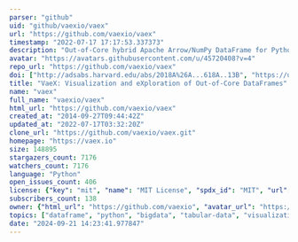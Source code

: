 ```yaml
---
parser: "github"
uid: "github/vaexio/vaex"
url: "https://github.com/vaexio/vaex"
timestamp: "2022-07-17 17:17:53.337373"
description: "Out-of-Core hybrid Apache Arrow/NumPy DataFrame for Python, ML, visualization and exploration of big tabular data at a billion rows per second 🚀"
avatar: "https://avatars.githubusercontent.com/u/45720408?v=4"
repo_url: "https://github.com/vaexio/vaex"
doi: ["http://adsabs.harvard.edu/abs/2018A%26A...618A..13B", "https://ui.adsabs.harvard.edu/abs/2018ascl.soft10004B/abstract"]
title: "VaeX: Visualization and eXploration of Out-of-Core DataFrames"
name: "vaex"
full_name: "vaexio/vaex"
html_url: "https://github.com/vaexio/vaex"
created_at: "2014-09-27T09:44:42Z"
updated_at: "2022-07-17T03:32:20Z"
clone_url: "https://github.com/vaexio/vaex.git"
homepage: "https://vaex.io"
size: 148895
stargazers_count: 7176
watchers_count: 7176
language: "Python"
open_issues_count: 406
license: {"key": "mit", "name": "MIT License", "spdx_id": "MIT", "url": "https://api.github.com/licenses/mit", "node_id": "MDc6TGljZW5zZTEz"}
subscribers_count: 138
owner: {"html_url": "https://github.com/vaexio", "avatar_url": "https://avatars.githubusercontent.com/u/45720408?v=4", "login": "vaexio", "type": "Organization"}
topics: ["dataframe", "python", "bigdata", "tabular-data", "visualization", "memory-mapped-file", "hdf5", "machine-learning", "machinelearning"]
date: "2024-09-21 14:23:41.977847"
---
```

